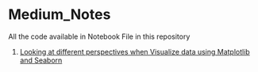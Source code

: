 # Medium_Notes
All the code available in Notebook File in this repository

1. [Looking at different perspectives when Visualize data using Matplotlib and Seaborn](https://nbviewer.org/github/naiborhujosua/Medium_Notes/blob/main/notebook/Data_Visualization.ipynb)
